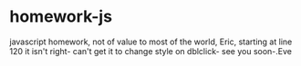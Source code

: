 homework-js
===========

javascript homework, not of value to most of the world, 
Eric, starting at line 120 it isn't right- can't get it to change style on dblclick-
see you soon-.Eve
